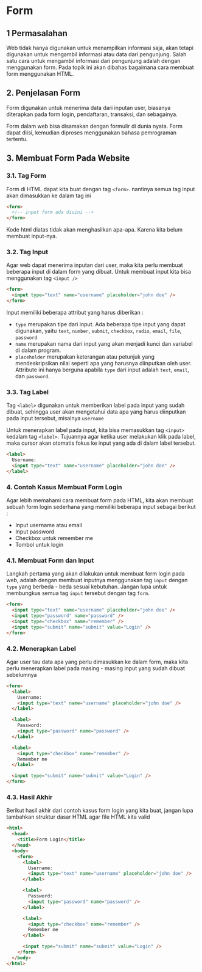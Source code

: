 # Form

## 1 Permasalahan

Web tidak hanya digunakan untuk menampilkan informasi saja, akan tetapi digunakan untuk mengambil informasi atau data dari pengunjung. Salah satu cara untuk mengambil informasi dari pengunjung adalah dengan menggunakan form. Pada topik ini akan dibahas bagaimana cara membuat form menggunakan HTML.

## 2. Penjelasan Form

Form digunakan untuk menerima data dari inputan user, biasanya diterapkan pada form login, pendaftaran, transaksi, dan sebagainya.

Form dalam web bisa disamakan dengan formulir di dunia nyata. Form dapat diisi, kemudian diproses menggunakan bahasa pemrograman tertentu.

## 3. Membuat Form Pada Website

### 3.1. Tag Form

Form di HTML dapat kita buat dengan tag `<form>`.
nantinya semua tag input akan dimasukkan ke dalam tag ini

```html
<form>
  <!-- input form ada disini -->
</form>
```

Kode html diatas tidak akan menghasilkan apa-apa.
Karena kita belum membuat input-nya.

### 3.2. Tag Input

Agar web dapat menerima inputan dari user, maka kita perlu membuat beberapa input di dalam form yang dibuat. Untuk membuat input kita bisa menggunakan tag `<input />`

```html
<form>
  <input type="text" name="username" placeholder="john doe" />
</form>
```

Input memiliki beberapa attribut yang harus diberikan :

- `type` merupakan tipe dari input. Ada beberapa tipe input yang dapat digunakan, yaitu `text`, `number`, `submit`, `checkbox`, `radio`, `email`, `file`, `password`
- `name` merupakan nama dari input yang akan menjadi kunci dan variabel di dalam program.
- `placeholder` merupakan keterangan atau petunjuk yang mendeskripsikan nilai seperti apa yang harusnya diinputkan oleh user. Attribute ini hanya berguna apabila `type` dari input adalah `text`, `email`, dan `password`.

### 3.3. Tag Label

Tag `<label>` digunakan untuk memberikan label pada input yang sudah dibuat, sehingga user akan mengetahui data apa yang harus diinputkan pada input tersebut, misalnya `username`

Untuk menerapkan label pada input, kita bisa memasukkan tag `<input>` kedalam tag `<label>`. Tujuannya agar ketika user melakukan klik pada label, maka cursor akan otomatis fokus ke input yang ada di dalam label tersebut.

```html
<label>
  Username:
  <input type="text" name="username" placeholder="john doe" />
</label>
```

### 4. Contoh Kasus Membuat Form Login

Agar lebih memahami cara membuat form pada HTML, kita akan membuat sebuah form login sederhana yang memiliki beberapa input sebagai berikut :

- Input username atau email
- Input password
- Checkbox untuk remember me
- Tombol untuk login

### 4.1. Membuat Form dan Input

Langkah pertama yang akan dilakukan untuk membuat form login pada web, adalah dengan membuat inputnya menggunakan tag `input` dengan `type` yang berbeda - beda sesuai kebutuhan. Jangan lupa untuk membungkus semua tag `input` tersebut dengan tag `form`.

```html
<form>
  <input type="text" name="username" placeholder="john doe" />
  <input type="password" name="password" />
  <input type="checkbox" name="remember" />
  <input type="submit" name="submit" value="Login" />
</form>
```

### 4.2. Menerapkan Label

Agar user tau data apa yang perlu dimasukkan ke dalam form, maka kita perlu menerapkan label pada masing - masing input yang sudah dibuat sebelumnya

```html
<form>
  <label>
    Username:
    <input type="text" name="username" placeholder="john doe" />
  </label>

  <label>
    Password:
    <input type="password" name="password" />
  </label>

  <label>
    <input type="checkbox" name="remember" />
    Remember me
  </label>

  <input type="submit" name="submit" value="Login" />
</form>
```

### 4.3. Hasil Akhir

Berikut hasil akhir dari contoh kasus form login yang kita buat, jangan lupa tambahkan struktur dasar HTML agar file HTML kita valid

```html
<html>
  <head>
    <title>Form Login</title>
  </head>
  <body>
    <form>
      <label>
        Username:
        <input type="text" name="username" placeholder="john doe" />
      </label>

      <label>
        Password:
        <input type="password" name="password" />
      </label>

      <label>
        <input type="checkbox" name="remember" />
        Remember me
      </label>

      <input type="submit" name="submit" value="Login" />
    </form>
  </body>
</html>
```
